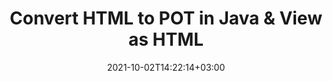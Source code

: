 ---
############################# Static ############################
layout: "autogen"
date: 2021-10-02T14:22:14+03:00
draft: false
path: "total/java/conversion/html-to-pot/"

############################# Head ############################
head_title: "Convert HTML to POT in Java - Sample Java Code"
head_description: "Java document conversion library to convert HTML to POT and 100+ other file formats in Java & J2SE applications. View the Converted POT document as HTML viewer."

############################# Header ############################
title: "Convert HTML to POT in Java & View as HTML"
description: "Programmatically convert HTML to POT in Java & J2SE platforms using flexible document manipulation options to customize the resultant document. Convert the complete document or some specific pages based on page numbers or selective page ranges using Java document conversion library."

############################# SubMenu ############################
submenu:
    enable: false

############################# Content ############################
content:
    enable: true
    block:
    - title_left: "HTML to POT Conversion in Java"
      content_left: |
          Perform HTML to POT file conversion in three simple steps using Java. View the converted document as HTML without any external software dependency.

          -   Create a new instance of **Converter** class and load the HTML file
          -   Set **ConvertOptions** for the POT document type
          -   Call **Convert** method of **Converter** class instance for conversion to POT
          -   Set options for HTML viewer
          -   Create **Viewer** object to view converted POT as HTML
          
      title_right: "Convert Remotely Located Documents"
      content_right: |
          You require `GroupDocs.Conversion` & `GroupDocs.Viewer` namespaces to convert between a wide range of popular document types such as PDF, Microsoft Word, Excel, PowerPoint, Project, Outlook, HTML, diagrams and image file formats. Explore other [Java APIs for Office documents](https://products.conholdate.com/total/java/) as offered by Conholdate.Total.
          
          Get the respective assembly files from the [downloads](https://downloads.conholdate.com/total/java) or fetch the whole package from [Maven](https://repository.conholdate.com/webapp/#/artifacts/browse/tree/General/repo) to add 'Conholdate.Total` directly in your workspace.
          
      code: |
          ```cs {linenos=false}
          // Convert HTML to POT using GroupDocs.Conversion API
          // Load the source HTML file to be converted
          Converter converter = new Converter("input.html");

          // Get the convert options ready for the target POT format
          ConvertOptions convertOptions = new FileType().fromExtension("pot").getConvertOptions();

          // Convert to POT format
          converter.convert("output.pot", convertOptions);

          // Create Viewer object to view the converted POT as HTML
          try (Viewer viewer = new Viewer("output.pot"))
          {
              // Set options for HTML viewer
              HtmlViewOptions viewOptions = HtmlViewOptions.forEmbeddedResources("output{0}.html");

              // View converted POT as HTML
              viewer.view(viewOptions);
          }
          ```
    - title_left: "Convert Password Protected HTML to POT"
      content_left: |
          Accurately load and convert documents that are protected with a password within your Java based applications. The file format conversion API also supports rendering remote documents from different sources including S3, Blob, FTP, Stream, URL or a local disk.

          -   Create new instance of **Converter** class and pass source document path
          -   Instantiate the proper **ConvertOptions** class e.g. (**PdfConvertOptions**, **WordProcessingConvertOptions**, **SpreadsheetConvertOptions** etc.)
          -   Call **convert** method of **Converter** class instance and pass filename for the converted document
        
      title_right: "Source Document Information Extraction"
      content_right: |
          The documents information extraction feature not only allows getting the basic information about the source document file but it also supports extracting some valuable file-format specific information such as project start and end dates of a Microsoft Project file, any printing restrictions on a PDF document, list of folders enclosed in an Outlook data file etc. 

          Convert popular document file formats on different operating systems such as Windows, Linux or macOS while using development environments such as NetBeans, IntelliJ IDEA and Eclipse.
          
      code: |
          ```cs {linenos=false}
          // Load and convert password protected documents
          WordProcessingLoadOptions loadOptions = new WordProcessingLoadOptions();
          loadOptions.setPassword("12345");

          // Create an instance of Converter class and pass source document path and the load options delegate as a constructor parameters
          Converter converter = new Converter("input.html", loadOptions);

          // Instantiate PdfConvertOptions class
          PdfConvertOptions options = new PdfConvertOptions();

          // Call convert method of Converter class instance and pass filename for the converted document and the instance of ConvertOptions from the previous step
          converter.convert("output.pot, options);
          ```
############################# About Formats ############################
about_formats:
    enable: false
############################# More Formats ############################
more_formats:
    enable: true
    auto: false
    other_out_formats: PDF DOCX DOT DOTX DOTM TXT RTF HTML MHTML XLS XLSX XLSM XLT XLTX XLTM DIF PPT PPTX PPS PPSX POT POTX POTM ODT OTT EMZ WMZ SVGZ TEX DCM WMF BMP PNG GIF JPEG TIFF
############################# Back to top ###############################
back_to_top:
  enable: true
---